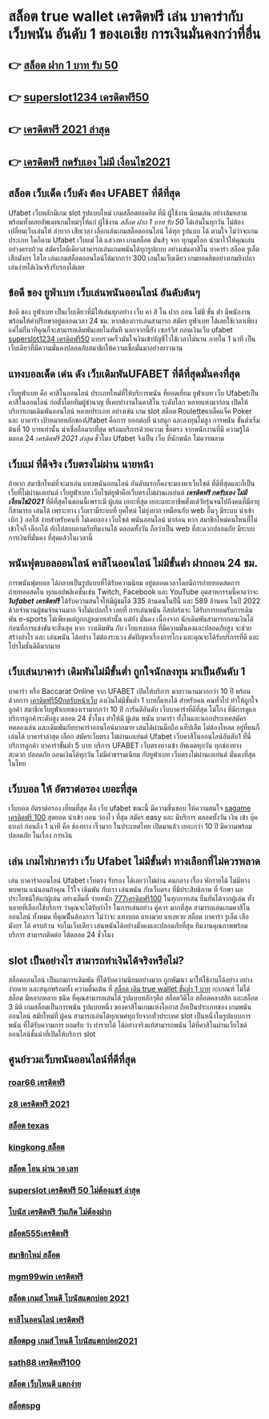 # สล็อต true wallet เครดิตฟรี เล่น บาคาร่ากับเว็บพนัน อันดับ 1 ของเอเชีย การเงินมั่นคงกว่าที่อื่น

## 👉 [สล็อต ฝาก 1 บาท รับ 50](https://bio.link/tisawago)
## 👉 [superslot1234 เครดิตฟรี50](https://mabet.net/)
## 👉 [เครดิตฟรี 2021 ล่าสุด](https://mabet.net/20-free-100/)
## 👉 [เครดิตฟรี กดรับเอง ไม่มี เงื่อนไข2021](https://mabet.net/credit-free-50/)

##  สล็อต  เว็บเด็ด เว็บดัง ต้อง  UFABET ที่ดีที่สุด

 Ufabet เว็บหลักมีเกม slot รูปแบบใหม่ เกมสล็อตยอดฮิต ที่มี ผู้ใช้งาน นิยมเล่น อย่างล้มหลาม พร้อมทั้งคอยอัพเดทเกมใหม่ๆให้แก่ ผู้ใช้งาน *สล็อต ฝาก 1 บาท รับ 50* ได้เล่นในทุกวัน   ไม่ต้องเปลี่ยนเว็บเล่นให้ ลำบาก เสียเวลา เลือกเล่นเกมสล็อตออนไลน์ ได้ทุก รูปแบบ ได้ ตามใจ  ไม่ว่าจะเกม ประเภท ใดก็ตาม  Ufabet เว็บแม่ ได้ แสวงหา เกมสล็อต มันส์ๆ จาก ทุกมุมโลก  นำมาไว้ให้คุณเล่นอย่างครบถ้วน  สมัครไอดีเดียวสามารถเล่นเกมพนันได้ทุกรูปแบบ  อย่างเช่นคาสิโน บาคาร่า  สล็อต  รูเล็ต เสือมังกร ไฮโล เล่นเกมสล็อตออนไลน์ได้มากกว่า 300 เกมในเว็บเดียว เกมยอดฮิตอย่างเกมยิงปลา เล่นง่ายได้เงินจริงรับรองได้เลย


## ข้อดี ของ ยูฟ่าเบท  เว็บเล่นพนันออนไลน์ อันดับต้นๆ 

ข้อดี ของ ยูฟ่าเบท เป็นเว็บเดียวที่มีให้เล่นทุกอย่าง  เว็บ คา สิ โน ฝาก ถอน ไม่มี ขั้น ต่ํา  มีพนักงานพร้อมให้คำปรึกษาอยู่ตลอดเวลา 24 ชม. หากต้องการเล่นสามารถ  สมัคร ยูฟ่าเบท  ได้เลยใช้เวลาเพียงแค่ไม่กี่นาทีคุณก็จะสามารถเดิมพันเลยในทันที นอกจากนี้ยัง เซอร์วิส   ถอนเงินเว็บ ufabet  [superslot1234 เครดิตฟรี50](https://mabet.net/20-free-100/) แบบรวดเร็วมันใจเงินเข้าบัญชีไวใช้เวลาไม่นาน ภายใน 1 นาที เป็นเว็บเดียวที่มีความมั่นคงปลอดภัยสมาชิกให้ความเชื่อมั่นมาอย่างยาวนาน


## แทงบอลเด็ด เด่น ดัง เว็บเดิมพันUFABET ที่ดีที่สุดมั่นคงที่สุด

 เว็บยูฟ่าเบท คือ คาสิโนออนไลน์ ประเภทใหม่ที่ให้บริการพนัน ที่ยอดเยี่ยม  ยูฟ่าเบท เว็บ Ufabetเป็นคาสิโนออนไลน์   ก่อตั้งโดยทีมผู้ชำนาญ ที่เคยทำงานในคาสิโน ระดับโลก หลายแห่งมาก่อน เปิดให้บริการเกมเดิมพันออนไลน์  หลายประเภท อย่างเช่น เกม slot สล็อต Rouletteแบล็คแจ็ค   Poker และ บาคาร่า เป้าหมายหลักของUfabet  คือการ บอกต่อที่ น่าสนุก และลงทุนไม่สูง การพนัน ขั้นต่ำเริ่มต้นที่ 10 บาทเท่านั้น น่าเชื่อถือมากที่สุด พร้อมบริการด้วยความ ซื่อตรง จากพนักงานที่มี ความรู้ได้ตลอด 24 *เครดิตฟรี 2021 ล่าสุด* ชั่วโมง Ufabet  จึงเป็น เว็บ ที่นักพนัก  ไม่ควรพลาด

##  เว็บแม่ ที่ดีจริง เว็บตรงไม่ผ่าน นายหน้า 

ถ้าหาก สมาชิกใหม่ที่จะมาเล่น แทงพนันออนไลน์ อันดับแรกก็คงจะมองหาเว็บไซต์ ที่ดีที่สุดและก็เป็น เว็บที่ไม่ผ่านเอเย่นต์  เว็บยูฟ่าเบท เว็บไซต์ยูฟ่าคือเว็บตรงไม่ผ่านเอเย่นต์  ***เครดิตฟรี กดรับเอง ไม่มี เงื่อนไข2021*** ที่ดีที่สุดในตอนนี้เพราะมี ผู้เล่น  เยอะที่สุด เยอะแยะอาชีพตั้งแต่วัยรุ่นจนไปถึงคนที่มีอายุก็สามารถ เล่นได้ เพราะทาง เว็บเรามีระบบที่ ยุคใหม่  ไม่ยุ่งยาก เหมือนกับ web อื่นๆ มีระบบ นำเข้า   เบิก } ออโต้ ง่ายสำหรับคนที่ ไม่เคยลอง  เว็บไซต์ พนันออนไลน์ มาก่อน หาก สมาชิกใหม่คนไหนที่ไม่เข้าใจก็ เลือกได้ ทักไปสอบถามกับทีมงานได้ ตลอดทั้งวัน  ถือว่าเป็น web ที่สะดวกปลอดภัย มีระบบการเงินที่มั่นคง ที่สุดแล้วในเวลานี้ 


##  พนันฟุตบอลออนไลน์  คาสิโนออนไลน์ ไม่มีขั้นต่ำ  ฝากถอน 24 ชม.

 การพนันฟุตบอล  ได้กลายเป็นรูปแบบที่ได้รับความนิยม อยู่ตลอดเวลาโดยมีการถ่ายทอดสดการถ่ายทอดสดใน ทุกแอปพลิเคชั่นเช่น Twitch, Facebook และ YouTube อุตสาหกรรมนี้คาดว่าจะ ***1ufabet เครดิตฟรี*** ได้รับความสนใจให้มีผู้ชมได้ 335 ล้านคนในปีนี้ และ 589 ล้านคน ในปี 2022 ด้วยจำนวนผู้ชมจำนวนมาก จึงไม่แปลกใจ เลยที่ การเล่นพนัน อีสปอร์ตจะ ได้รับการยอมรับการเดิมพัน e-sports ไม่เพียงแต่ถูกกฎหมายเท่านั้น แต่ยัง มั่นคง เนื่องจาก นักเดิมพันสามารถถอนเงินได้ก่อนที่การแข่งขันจะสิ้นสุด หาก วางเดิมพัน กับ เว็บแทงบอล ที่มีความมั่นคงและปลอดภัยสูง จะช่วยสร้างกำไร และ เล่นพนัน ได้อย่าง ไม่ต้องระแวง ตัดปัญหาเรื่องการโกง และคุณจะได้รับบริการที่ดี และโปรโมชั่นดีดีมากมาย

##  เว็บเล่นบาคาร่า  เดิมพันไม่มีขั้นต่ำ ถูกใจนักลงทุน มาเป็นอันดับ 1

บาคาร่า หรือ Baccarat Online จาก UFABET เปิดให้บริการ มายาวนานมากกว่า 10 ปี พร้อมด้วยการ [เครดิตฟรี50กดรับหน้าเว็บ](https://mabet.net/20-free-100/)  ลงเงินไม่มีขั้นต่ำ 1 บาทก็แทงได้ สำหรับคน  คนทั่วไป ทำให้ถูกใจลูกค้า สมาชิกเว็บยูฟ่าเบทของเรามากกว่า 10 ปี การันตีอันดับ เว็บบาคาร่าที่ดีที่สุด   ไม่โกง  ที่มีการดูแลบริการลูกค้าระดับสูง ตลอด 24 ชั่วโมง ทำให้มี  ผู้เล่น พนัน บาคาร่า ทั้งในและนอกประเทศสมัคร ทดลองเล่น และเดิมพันกับบาคาร่าออนไลน์มากมาย เล่นได้ผ่านมือถือ แท็ปเล็ต ไม่ต้องโหลด อยู่ที่หนก็เล่นได้  บาคาร่าล่าสุด  เลือก สมัครเว็บตรง ไม่ผ่านเอเย่นต์ Ufabet  เว็บคาสิโนออนไลน์อันดับ1 ที่นี่ บริการลูกค้า บาคาร่าขั้นต่ำ 5 บาท บริการ  UFABET เว็บตรงทางเข้า อัพเดตทุกวัน ทุกช่องทาง สะดวก ปลอดภัย ถอนเงินได้ทุกวัน ไม่มีค่าธรรมเนียม กับยูฟ่าเบท เว็บตรงไม่ผ่านเอเย่นต์ มั่นคงที่สุดในไทย


## เว็บบอล ให้ อัตราต่อรอง เยอะที่สุด

เว็บบอล   อัตราต่อรอง   เยี่ยมที่สุด คือ   เว็บ  ufabet   ขณะนี้   มีความชื่นชอบ ให้ความสนใจ  [sagame เครดิตฟรี 100](https://mabet.net/credit-free-50/)  สุดยอด   นำเข้า  ถอน   ว่องไว ที่สุด  สมัคร   easy  และ มีบริการ   ตลอดทั้งวัน  เงิน  เข้า   บุ๊คแบงก์  ก่อนถึง 1 นาที   คือ   ช่องทาง  เร็วมาก ในประเทศไทย  เปิดมาแล้ว  เยอะกว่า  10 ปี  มีความพร้อมปลอดภัย ในเรื่อง การเงิน 

## เล่น เกมไพ่บาคาร่า  เว็บ Ufabet ไม่มีขั้นต่ำ ทางเลือกที่ไม่ควรพลาด

 เล่น บาคาร่าออนไลน์ Ufabet เว็บตรง  รับรอง ได้เลยว่าไม่ผ่าน คนกลาง เรื่อง หักรายได้ ไม่มีทาง พบพาน แน่นอนถ้าคุณ ไว้ใจ  เดิมพัน กับเรา เล่นพนัน กับเว็บตรง ที่มีประสิทธิภาพ  ที่ รักษา ผลประโยชน์ให้แก่ผู้เล่น อย่างเต็มที่  จ่ายหนัก [777เครดิตฟรี100](https://member.mabet.net/?action=login) ในทุกการเล่น ยืนยันได้จากผู้เล่น ทั้งหลายที่เลือกใช้บริการ ว่าคุณจะได้รับกำไร ในการเล่นอย่าง คู่ควร  มากที่สุด สามารถเล่นเกมคาสิโนออนไลน์ ทั้งหมด ที่คุณนีั้นต้องการ ไม่ว่าจะ แทงบอล แทงมวย แทงหวย สล็อต บาคาร่า รูเล็ต เสือมังกร ได้ ครบถ้วน จบในเว็บเดียว เล่นพนันได้อย่างมั่งคงและปลอดภัยที่สุด ทีมงานคุณภาพพร้อมบริการ สามารถติดต่อ ได้ตลอด 24 ชั่วโมง

##  slot  เป็นอย่างไร สามารถทำเงินได้จริงหรือไม่?

 สล็อตออนไลน์  เป็นเกมการเดิมพัน ที่ได้รับความนิยมอย่างมาก ถูกพัฒนา  มาให้ใช้งานได้อย่าง อย่างง่ายดาย และสนุกพร้อมทั้ง ความตื่นเต้น ที่ [สล็อต เติม true wallet ขั้นต่ำ 1 บาท](https://member.mabet.net/?action=login) กะเกณฑ์ ไม่ได้  สล็อต  มีหลากหลาย ชนิด ที่คุณสามารถเล่นได้ รูปแบบหลักๆคือ  สล็อตวิดีโอ สล็อตคลาสสิก และสล็อต 3 มิติ เกมสล็อตเป็นการพนัน  รูปแบบหนึ่ง ของคาสิโนเกมแห่งโอกาส ถือเป็นประเภทของ  เกมพนันออนไลน์ สมัยใหม่ที่ ผู้คน สามารถเล่นได้ทุกเพศทุกวัยจากทั่วประเทศ   slot  เป็นหนึ่งในรูปแบบการพนัน ที่ได้รับความการ ยอมรับ ว่า  ทำรายได้ ได้อย่างจริงแท้สามารถพนัน ได้ที่คาสิโนผ่านเว็บไซต์ออนไลน์ชั้นนำที่เปิดให้บริการ slot 


## ศูนย์รวมเว็บพนันออนไลน์ที่ดีที่สุด

### [roar66 เครดิตฟรี](https://atom.io/themes/สมัครสมาชิก%20ฟรีเครดิต%20riches888เครดิตฟรี%20008%20สล็อต%20PG%2020รับ100%20เว็บตรง100%)
### [z8 เครดิตฟรี 2021](https://atom.io/themes/สมัครสมาชิก%20ฟรีเครดิต%20เว็บ%20เครดิตฟรี%20ยืนยันเบอร์ล่าสุด2021ได้จริง%20008%20สล็อต%20PG%2020รับ100%20เว็บตรง100%)
### [สล็อต texas](https://atom.io/themes/สมัครสมาชิก%20ฟรีเครดิต%20mafiaเครดิตฟรี50ทั้งหมด%20008%20สล็อต%20PG%2020รับ100%20เว็บตรง100%)
### [kingkong สล็อต](https://atom.io/themes/สมัครสมาชิก%20ฟรีเครดิต%20pg88สล็อต%20008%20สล็อต%20PG%2020รับ100%20เว็บตรง100%)
### [สล็อต โอน ผ่าน วอ เลท](https://atom.io/themes/สมัครสมาชิก%20ฟรีเครดิต%20เว็บ%20สล็อต%20pg%20ไม่ผ่าน%20เอ%20เย่%20น%20008%20สล็อต%20PG%2020รับ100%20เว็บตรง100%)
### [superslot เครดิตฟรี 50 ไม่ต้องแชร์ ล่าสุด](https://atom.io/themes/สมัครสมาชิก%20ฟรีเครดิต%20สล็อต%20ไม่มีขั้นต่ํา%20008%20สล็อต%20PG%2020รับ100%20เว็บตรง100%)
### [โบนัส เครดิตฟรี วันเกิด ไม่ต้องฝาก](https://atom.io/themes/สมัครสมาชิก%20ฟรีเครดิต%20สล็อต%201688%20008%20สล็อต%20PG%2020รับ100%20เว็บตรง100%)
### [สล็อต555เครดิตฟรี](https://atom.io/themes/สมัครสมาชิก%20ฟรีเครดิต%20fullslotเครดิตฟรี%20008%20สล็อต%20PG%2020รับ100%20เว็บตรง100%)
### [สมาชิกใหม่ สล็อต](https://atom.io/themes/สมัครสมาชิก%20ฟรีเครดิต%20สล็อต%20191%20ฟรีเครดิต%20008%20สล็อต%20PG%2020รับ100%20เว็บตรง100%)
### [mgm99win เครดิตฟรี](https://atom.io/themes/สมัครสมาชิก%20ฟรีเครดิต%20สล็อตxd%20008%20สล็อต%20PG%2020รับ100%20เว็บตรง100%)
### [สล็อต เกมส์ ไหนดี โบนัสแตกบ่อย 2021](https://atom.io/themes/สมัครสมาชิก%20ฟรีเครดิต%20เครดิตฟรี100ไม่ต้องฝากไม่ต้องแชร์%20008%20สล็อต%20PG%2020รับ100%20เว็บตรง100%)
### [คาสิโนออนไลน์ เครดิตฟรี](https://atom.io/themes/สมัครสมาชิก%20ฟรีเครดิต%20เครดิตฟรี%20กดรับเอง%20ยืนยันเบอร์%20008%20สล็อต%20PG%2020รับ100%20เว็บตรง100%)
### [สล็อตpg เกมส์ ไหนดี โบนัสแตกบ่อย2021](https://atom.io/themes/สมัครสมาชิก%20ฟรีเครดิต%20สล็อต456%20008%20สล็อต%20PG%2020รับ100%20เว็บตรง100%)
### [sath88 เครดิตฟรี100](https://atom.io/themes/สมัครสมาชิก%20ฟรีเครดิต%20เว็บ%20สล็อต%20แตก%20ง่าย%202021%20ฝาก%20ถอน%20ไม่มี%20ขั้น%20ต่ำ%20008%20สล็อต%20PG%2020รับ100%20เว็บตรง100%)
### [สล็อต เว็บไหนดี แตกง่าย](https://atom.io/themes/สมัครสมาชิก%20ฟรีเครดิต%20ติด%20ตั้ง%20แอ%20พ%20รับ%20เครดิตฟรี%20008%20สล็อต%20PG%2020รับ100%20เว็บตรง100%)
### [สล็อตspg](https://atom.io/themes/สมัครสมาชิก%20ฟรีเครดิต%20ทดลอง%20เล่น%20เกม%20สล็อต%20pg%20008%20สล็อต%20PG%2020รับ100%20เว็บตรง100%)